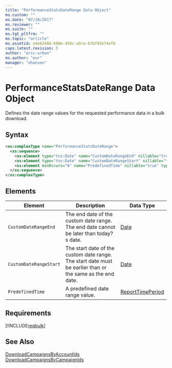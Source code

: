 ```yaml
---
title: "PerformanceStatsDateRange Data Object"
ms.custom: ""
ms.date: "07/10/2017"
ms.reviewer: ""
ms.suite: ""
ms.tgt_pltfrm: ""
ms.topic: "article"
ms.assetid: e4e6340d-680e-458c-a5ce-b7bf95b74ef8
caps.latest.revision: 5
author: "eric-urban"
ms.author: "eur"
manager: "ehansen"
---
```

# PerformanceStatsDateRange Data Object
Defines the date range values for the requested performance data in a bulk download.

## Syntax

```xml
<xs:complexType name="PerformanceStatsDateRange">
  <xs:sequence>
    <xs:element type="tns:Date" name="CustomDateRangeEnd" nillable="true" minOccurs="0"/>
    <xs:element type="tns:Date" name="CustomDateRangeStart" nillable="true" minOccurs="0"/>
    <xs:element minOccurs="0" name="PredefinedTime" nillable="true" type="tns:ReportTimePeriod" />
  </xs:sequence>
</xs:complexType>
```

## <a name="Elements"></a>Elements

|Element|Description|Data Type|
|-----------|---------------|-------------|
|`CustomDateRangeEnd`|The end date of the custom date range. The end date cannot be later than today?s date.|[Date](../bulk-api/date-data-object.md)|
|`CustomDateRangeStart`|The start date of the custom date range. The start date must be earlier than or the same as the end date.|[Date](../bulk-api/date-data-object.md)|
|`PredefinedTime`|A predefined date range value.|[ReportTimePeriod](../bulk-api/reporttimeperiod-value-set.md)|

## Requirements
[!INCLUDE[reqbulk](../bulk-api/includes/reqbulk.md)]
## See Also
[DownloadCampaignsByAccountIds](../bulk-api/downloadcampaignsbyaccountids-service-operation.md)  
[DownloadCampaignsByCampaignIds](../bulk-api/downloadcampaignsbycampaignids-service-operation.md)  

